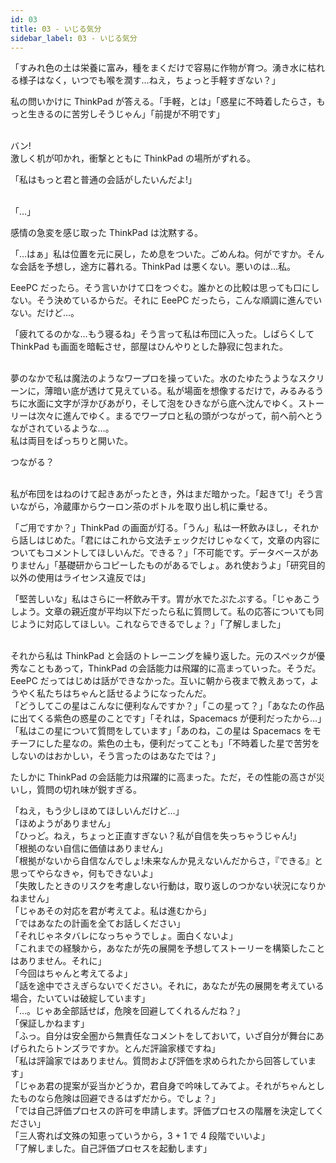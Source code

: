 ```yaml
---
id: 03
title: 03 - いじる気分
sidebar_label: 03 - いじる気分
---
```


<style>
@import url('https://fonts.googleapis.com/css?family=Sawarabi+Mincho');
</style>

「すみれ色の土は栄養に富み，種をまくだけで容易に作物が育つ。湧き水に枯れる様子はなく，いつでも喉を潤す…ねえ，ちょっと手軽すぎない？」

私の問いかけに ThinkPad が答える。「手軽，とは」「惑星に不時着したらさ，もっと生きるのに苦労しそうじゃん」「前提が不明です」

<br>
バン!

<br>
激しく机が叩かれ，衝撃とともに ThinkPad の場所がずれる。

「私はもっと君と普通の会話がしたいんだよ!」

<br>
「…」

感情の急変を感じ取った ThinkPad は沈黙する。

「…はぁ」私は位置を元に戻し，ため息をついた。ごめんね。何がですか。そんな会話を予想し，途方に暮れる。ThinkPad は悪くない。悪いのは…私。

EeePC だったら。そう言いかけて口をつぐむ。誰かとの比較は思っても口にしない。そう決めているからだ。それに EeePC だったら，こんな順調に進んでいない。だけど…。

「疲れてるのかな…もう寝るね」そう言って私は布団に入った。しばらくして ThinkPad も画面を暗転させ，部屋はひんやりとした静寂に包まれた。

<br>
夢のなかで私は魔法のようなワープロを操っていた。水のたゆたうようなスクリーンに，薄暗い底が透けて見えている。私が場面を想像するだけで，みるみるうちに水面に文字が浮かびあがり，そして泡をひきながら底へ沈んでゆく。ストーリーは次々に進んでゆく。まるでワープロと私の頭がつながって，前へ前へとうながされているような…。

<br>
私は両目をぱっちりと開いた。

つながる？

<br>
私が布団をはねのけて起きあがったとき，外はまだ暗かった。「起きて!」そう言いながら，冷蔵庫からウーロン茶のボトルを取り出し机に乗せる。

「ご用ですか？」ThinkPad の画面が灯る。「うん」私は一杯飲みほし，それから話しはじめた。「君にはこれから文法チェックだけじゃなくて，文章の内容についてもコメントしてほしいんだ。できる？」「不可能です。データベースがありません」「基礎研からコピーしたものがあるでしょ。あれ使おうよ」「研究目的以外の使用はライセンス違反では」

「堅苦しいな」私はさらに一杯飲み干す。胃が水でたぷたぷする。「じゃあこうしよう。文章の親近度が平均以下だったら私に質問して。私の応答についても同じように対応してほしい。これならできるでしょ？」「了解しました」

<br>
それから私は ThinkPad と会話のトレーニングを繰り返した。元のスペックが優秀なこともあって，ThinkPad の会話能力は飛躍的に高まっていった。そうだ。EeePC だってはじめは話ができなかった。互いに朝から夜まで教えあって，ようやく私たちはちゃんと話せるようになったんだ。

<br>
「どうしてこの星はこんなに便利なんですか？」「この星って？」「あなたの作品に出てくる紫色の惑星のことです」「それは，Spacemacs が便利だったから…」「私はこの星について質問をしています」「あのね，この星は Spacemacs をモチーフにした星なの。紫色の土も，便利だってことも」「不時着した星で苦労をしないのはおかしい，そう言ったのはあなたでは？」

たしかに ThinkPad の会話能力は飛躍的に高まった。ただ，その性能の高さが災いし，質問の切れ味が鋭すぎる。

「ねえ，もう少しほめてほしいんだけど…」  
「ほめようがありません」  
「ひっど。ねえ，ちょっと正直すぎない？私が自信を失っちゃうじゃん!」  
「根拠のない自信に価値はありません」  
「根拠がないから自信なんでしょ!未来なんか見えないんだからさ，『できる』と思ってやらなきゃ，何もできないよ」  
「失敗したときのリスクを考慮しない行動は，取り返しのつかない状況になりかねません」  
「じゃあその対応を君が考えてよ。私は進むから」  
「ではあなたの計画を全てお話しください」  
「それじゃネタバレになっちゃうでしょ。面白くないよ」  
「これまでの経験から，あなたが先の展開を予想してストーリーを構築したことはありません。それに」  
「今回はちゃんと考えてるよ」  
「話を途中でさえぎらないでください。それに，あなたが先の展開を考えている場合，たいていは破綻しています」  
「…。じゃあ全部話せば，危険を回避してくれるんだね？」  
「保証しかねます」  
「ふっ。自分は安全圏から無責任なコメントをしておいて，いざ自分が舞台にあげられたらトンズラですか。とんだ評論家様ですね」  
「私は評論家ではありません。質問および評価を求められたから回答しています」  
「じゃあ君の提案が妥当かどうか，君自身で吟味してみてよ。それがちゃんとしたものなら危険は回避できるはずだから。でしょ？」  
「では自己評価プロセスの許可を申請します。評価プロセスの階層を決定してください」  
「三人寄れば文殊の知恵っていうから，3 + 1 で 4 段階でいいよ」  
「了解しました。自己評価プロセスを起動します」

